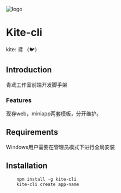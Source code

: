 ![logo](http://m.qpic.cn/psc?/V14KNPy63FzKSJ/ruAMsa53pVQWN7FLK88i5uZG4Pvi.gP33J3KfZJwxlWQ**EIyW9sLW6fJRNwgjc8lIDmg7atW9a9anzJIOC0rPW6lR2Aku8eabG1LchYEIU!/b&bo=HwMvAh8DLwIDByI!&rf=viewer_4)

# Kite-cli

kite: 鸢 （🐦） 

## Introduction
青鸢工作室前端开发脚手架

### Features
现存web，miniapp两套模板，分开维护。

## Requirements

Windows用户需要在管理员模式下进行全局安装

## Installation
```node
    npm install -g kite-cli
    kite-cli create app-name

```


